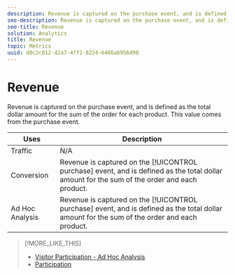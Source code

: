 ```yaml
---
description: Revenue is captured on the purchase event, and is defined as the total dollar amount for the sum of the order for each product. This value comes from the purchase event.
seo-description: Revenue is captured on the purchase event, and is defined as the total dollar amount for the sum of the order for each product. This value comes from the purchase event.
seo-title: Revenue
solution: Analytics
title: Revenue
topic: Metrics
uuid: d0c2c012-42a7-4ff2-8224-6486ab956d98
---
```


# Revenue

Revenue is captured on the purchase event, and is defined as the total dollar amount for the sum of the order for each product. This value comes from the purchase event.

|  Uses  | Description  |
|---|---|
|  Traffic  | N/A  |
|  Conversion  |Revenue is captured on the [!UICONTROL purchase] event, and is defined as the total dollar amount for the sum of the order and each product.  |
|  Ad Hoc Analysis  |Revenue is captured on the [!UICONTROL purchase] event, and is defined as the total dollar amount for the sum of the order and each product.  |

>[!MORE_LIKE_THIS]
>
>* [Visitor Participation - Ad Hoc Analysis](/help/components/c-variables/c-metrics/metrics-visitor-participation.md)
>* [Participation](/help/components/c-variables/c-metrics/metrics-participation.md)
